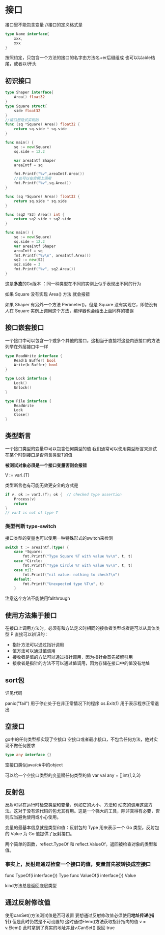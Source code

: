 # 接口
接口里不能包含变量
//接口的定义格式是
```go
type Name interface{
    xxx,
    xxx
}
```
按照约定，只包含一个方法的接口的名字由方法名+er后缀组成
也可以以able结尾，或者以I开头

## 初识接口
```go
type Shaper interface{
	Area() float32
}
type Square struct{
	side float32
}
//接口是隐式实现的
func (sq *Square) Area() float32 {
	return sq.side * sq.side 
}

func main() {
	sq := new(Square)
	sq.side = 12.2

    var areaIntf Shaper
    areaIntf = sq

	fmt.Printf("%v",areaIntf.Area())
    //也可以在实例上调用
    fmt.Printf("%v",sq.Area())
}

```

```go
func (sq *Square) Area() float32 {
	return sq.side * sq.side
}

func (sq2 *S2) Area() int {
	return sq2.side + sq2.side
}

func main() {
	sq := new(Square)
	sq.side = 12.2
	var areaIntf Shaper
	areaIntf = sq
	fmt.Printf("%v\n", areaIntf.Area())
	sq2 := new(S2)
	sq2.side = 3
	fmt.Printf("%v", sq2.Area())
}

```

这是**多态**的Go版本 ：同一种类型在不同的实例上似乎表现出不同的行为

如果 Square 没有实现 Area() 方法 就会报错

如果 Shaper 有另外一个方法 Perimeter()，但是 Square 没有实现它，即使没有人在 Square 实例上调用这个方法，编译器也会给出上面同样的错误

## 接口嵌套接口
一个接口中可以包含一个或多个其他的接口，这相当于直接将这些内嵌接口的方法列举在外层接口中一样

```go
type ReadWrite interface {
    Read(b Buffer) bool
    Write(b Buffer) bool
}

type Lock interface {
    Lock()
    Unlock()
}

type File interface {
    ReadWrite
    Lock
    Close()
}
```

## 类型断言
一个接口类型的变量中可以包含任何类型的值
我们通常可以使用类型断言来测试在某个时刻接口是否包含类型T的值

**被测试对象必须是一个接口变量否则会报错**

V := varI.(T)

类型断言也有可能无效更安全的方式是
```go
if v, ok := varI.(T); ok {  // checked type assertion
    Process(v)
    return
}
// varI is not of type T
```


### 类型判断 type-switch
接口类型的变量也可以使用一种特殊形式的switch来检测
```go
switch t := areaIntf.(type) {
	case *Square:
		fmt.Printf("Type Square %T with value %v\n", t, t)
	case *Circle:
		fmt.Printf("Type Circle %T with value %v\n", t, t)
	case nil:
		fmt.Printf("nil value: nothing to check?\n")
	default:
		fmt.Printf("Unexpected type %T\n", t)
	}
```
注意这个方法不能使用fallthrough

##	使用方法集于接口
在接口上调用方法时，必须有和方法定义时相同的接收者类型或者是可以从具体类型 P 直接可以辨识的：
-	指针方法可以通过指针调用
-	值方法可以通过值调用
-	接收者是值的方法可以通过指针调用，因为指针会首先被解引用
-	接收者是指针的方法不可以通过值调用，因为存储在接口中的值没有地址

## sort包
详见代码

panic("fail") 用于停止处于在非正常情况下的程序
os.Exit(1) 用于表示程序正常退出

## 空接口
go中的任何类型都实现了空接口
空接口或者最小接口，不包含任何方法，他对实现不做任何要求
```go
type any interface {}
```
空接口类似java/c#中的object

可以给一个空接口类型的变量赋任何类型的值
var val any = []int{1,2,3}


## 反射包

反射可以在运行时检查类型和变量，例如它的大小、方法和 动态的调用这些方法。这对于没有源代码的包尤其有用。这是一个强大的工具，除非真得有必要，否则应当避免使用或小心使用。

变量的最基本信息就是类型和值：反射包的 Type 用来表示一个 Go 类型，反射包的 Value 为 Go 值提供了反射接口。


两个简单的函数，reflect.TypeOf 和 reflect.ValueOf，返回被检查对象的类型和值。

### 事实上，反射是通过检查一个接口的值，变量首先被转换成空接口
func TypeOf(i interface{}) Type
func ValueOf(i interface{}) Value

kind方法总是返回底层类型

## 通过反射修改值
使用canSet()方法测试值是否可设置
要想通过反射修改值必须使用**地址传递(指针)** 但是此时仍然是不可设置的 这时通过Elem()方法获取指针指向的值 v = v.Elem() 此时拿到了真实的地址并且v.CanSet() 返回 true
